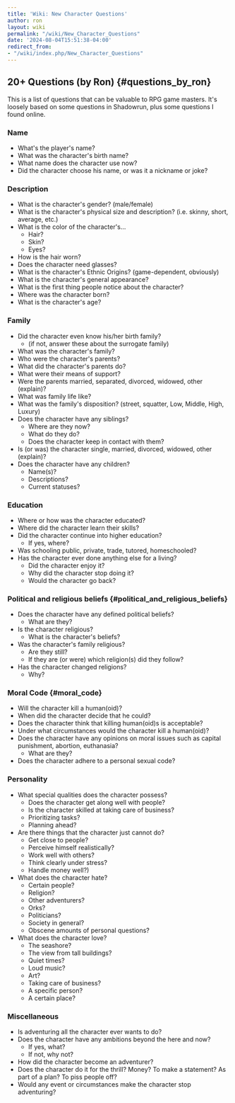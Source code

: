 ```yaml
---
title: 'Wiki: New Character Questions'
author: ron
layout: wiki
permalink: "/wiki/New_Character_Questions"
date: '2024-08-04T15:51:38-04:00'
redirect_from:
- "/wiki/index.php/New_Character_Questions"
---
```


## 20+ Questions (by Ron) {#questions_by_ron}

This is a list of questions that can be valuable to RPG game masters. It\'s loosely based on some questions in Shadowrun, plus some questions I found online.

### Name

-   What\'s the player\'s name?
-   What was the character\'s birth name?
-   What name does the character use now?
-   Did the character choose his name, or was it a nickname or joke?

### Description

-   What is the character\'s gender? (male/female)
-   What is the character\'s physical size and description? (i.e. skinny, short, average, etc.)
-   What is the color of the character\'s\...
    -   Hair?
    -   Skin?
    -   Eyes?
-   How is the hair worn?
-   Does the character need glasses?
-   What is the character\'s Ethnic Origins? (game-dependent, obviously)
-   What is the character\'s general appearance?
-   What is the first thing people notice about the character?
-   Where was the character born?
-   What is the character\'s age?

### Family

-   Did the character even know his/her birth family?
    -   (if not, answer these about the surrogate family)
-   What was the character\'s family?
-   Who were the character\'s parents?
-   What did the character\'s parents do?
-   What were their means of support?
-   Were the parents married, separated, divorced, widowed, other (explain)?
-   What was family life like?
-   What was the family\'s disposition? (street, squatter, Low, Middle, High, Luxury)
-   Does the character have any siblings?
    -   Where are they now?
    -   What do they do?
    -   Does the character keep in contact with them?
-   Is (or was) the character single, married, divorced, widowed, other (explain)?
-   Does the character have any children?
    -   Name(s)?
    -   Descriptions?
    -   Current statuses?

### Education

-   Where or how was the character educated?
-   Where did the character learn their skills?
-   Did the character continue into higher education?
    -   If yes, where?
-   Was schooling public, private, trade, tutored, homeschooled?
-   Has the character ever done anything else for a living?
    -   Did the character enjoy it?
    -   Why did the character stop doing it?
    -   Would the character go back?

### Political and religious beliefs {#political_and_religious_beliefs}

-   Does the character have any defined political beliefs?
    -   What are they?
-   Is the character religious?
    -   What is the character\'s beliefs?
-   Was the character\'s family religious?
    -   Are they still?
    -   If they are (or were) which religion(s) did they follow?
-   Has the character changed religions?
    -   Why?

### Moral Code {#moral_code}

-   Will the character kill a human(oid)?
-   When did the character decide that he could?
-   Does the character think that killing human(oid)s is acceptable?
-   Under what circumstances would the character kill a human(oid)?
-   Does the character have any opinions on moral issues such as capital punishment, abortion, euthanasia?
    -   What are they?
-   Does the character adhere to a personal sexual code?

### Personality

-   What special qualities does the character possess?
    -   Does the character get along well with people?
    -   Is the character skilled at taking care of business?
    -   Prioritizing tasks?
    -   Planning ahead?
-   Are there things that the character just cannot do?
    -   Get close to people?
    -   Perceive himself realistically?
    -   Work well with others?
    -   Think clearly under stress?
    -   Handle money well?)
-   What does the character hate?
    -   Certain people?
    -   Religion?
    -   Other adventurers?
    -   Orks?
    -   Politicians?
    -   Society in general?
    -   Obscene amounts of personal questions?
-   What does the character love?
    -   The seashore?
    -   The view from tall buildings?
    -   Quiet times?
    -   Loud music?
    -   Art?
    -   Taking care of business?
    -   A specific person?
    -   A certain place?

### Miscellaneous

-   Is adventuring all the character ever wants to do?
-   Does the character have any ambitions beyond the here and now?
    -   If yes, what?
    -   If not, why not?
-   How did the character become an adventurer?
-   Does the character do it for the thrill? Money? To make a statement? As part of a plan? To piss people off?
-   Would any event or circumstances make the character stop adventuring?
